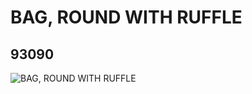# BAG, ROUND WITH RUFFLE
## 93090
![BAG, ROUND WITH RUFFLE](https://lc-www-live-s.legocdn.com/media/bricks/5/2/6070525.jpg)